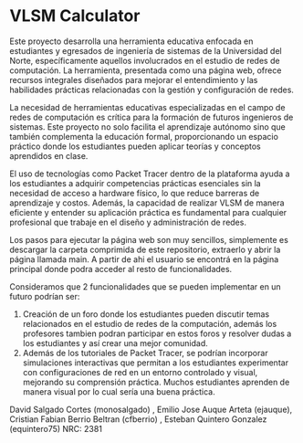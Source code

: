 # VLSM Calculator
Este proyecto desarrolla una herramienta educativa enfocada en estudiantes y egresados de ingeniería de sistemas de la Universidad del Norte, específicamente aquellos involucrados en el estudio de redes de computación. La herramienta, presentada como una página web, ofrece recursos integrales diseñados para mejorar el entendimiento y las habilidades prácticas relacionadas con la gestión y configuración de redes.

La necesidad de herramientas educativas especializadas en el campo de redes de computación es crítica para la formación de futuros ingenieros de sistemas. Este proyecto no solo facilita el aprendizaje autónomo sino que también complementa la educación formal, proporcionando un espacio práctico donde los estudiantes pueden aplicar teorías y conceptos aprendidos en clase.

El uso de tecnologías como Packet Tracer dentro de la plataforma ayuda a los estudiantes a adquirir competencias prácticas esenciales sin la necesidad de acceso a hardware físico, lo que reduce barreras de aprendizaje y costos. Además, la capacidad de realizar VLSM de manera eficiente y entender su aplicación práctica es fundamental para cualquier profesional que trabaje en el diseño y administración de redes.

Los pasos para ejecutar la página web son muy sencillos, simplemente es descargar la carpeta comprimida de este repositorio, extraerlo y abrir la página llamada main. A partir de ahi el usuario se encontrá en la página principal donde podra acceder al resto de funcionalidades.

Consideramos que 2 funcionalidades que se pueden implementar en un futuro podrían ser:
1. Creación de un foro donde los estudiantes pueden discutir temas relacionados en el estudio de redes de la computación, además los profesores tambien podran participar en estos foros y resolver dudas a los estudiantes y así crear una mejor comunidad.
2. Además de los tutoriales de Packet Tracer, se podrían incorporar simulaciones interactivas que permitan a los estudiantes experimentar con configuraciones de red en un entorno controlado y visual, mejorando su comprensión práctica. Muchos estudiantes aprenden de manera visual por lo cual sería una buena práctica.

David Salgado Cortes (monosalgado) , Emilio Jose Auque Arteta (ejauque), Cristian Fabian Berrio Beltran (cfberrio) , Esteban Quintero Gonzalez (equintero75)
NRC: 2381
